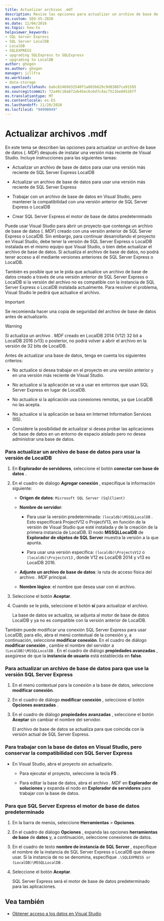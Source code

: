 ```yaml
---
title: Actualizar archivos .mdf
description: Revise las opciones para actualizar un archivo de base de datos (. MDF) después de instalar una versión más reciente de Visual Studio.
ms.custom: SEO-VS-2020
ms.date: 11/04/2016
ms.topic: how-to
helpviewer_keywords:
- SQL Server Express
- SQL Server LocalDB
- LocalDB
- SQLEXPRESS
- upgrading SQLExpress to SQLExpress
- upgrading to LocalDB
author: ghogen
ms.author: ghogen
manager: jillfra
ms.workload:
- data-storage
ms.openlocfilehash: babc82469d32540f1a003b629c9d83887ca91595
ms.sourcegitcommit: 72a49c10a872ab45ec6c6d7c4ac7521be84526ff
ms.translationtype: MT
ms.contentlocale: es-ES
ms.lasthandoff: 11/20/2020
ms.locfileid: "94998049"
---
```

# <a name="upgrade-mdf-files"></a>Actualizar archivos .mdf

En este tema se describen las opciones para actualizar un archivo de base de datos (*. MDF*) después de instalar una versión más reciente de Visual Studio. Incluye instrucciones para las siguientes tareas:

- Actualizar un archivo de base de datos para usar una versión más reciente de SQL Server Express LocalDB

- Actualizar un archivo de base de datos para usar una versión más reciente de SQL Server Express

- Trabajar con un archivo de base de datos en Visual Studio, pero mantener la compatibilidad con una versión anterior de SQL Server Express o LocalDB

- Crear SQL Server Express el motor de base de datos predeterminado

Puede usar Visual Studio para abrir un proyecto que contenga un archivo de base de datos (*. MDF*) creado con una versión anterior de SQL Server Express o LocalDB. Sin embargo, para continuar desarrollando el proyecto en Visual Studio, debe tener la versión de SQL Server Express o LocalDB instalada en el mismo equipo que Visual Studio, o bien debe actualizar el archivo de base de datos. Si actualiza el archivo de base de datos, no podrá tener acceso a él mediante versiones anteriores de SQL Server Express o LocalDB.

También es posible que se le pida que actualice un archivo de base de datos creado a través de una versión anterior de SQL Server Express o LocalDB si la versión del archivo no es compatible con la instancia de SQL Server Express o LocalDB instalada actualmente. Para resolver el problema, Visual Studio le pedirá que actualice el archivo.

> [!IMPORTANT]
> Se recomienda hacer una copia de seguridad del archivo de base de datos antes de actualizarlo.

> [!WARNING]
> Si actualiza un archivo *. MDF* creado en LocalDB 2014 (V12) 32 bit a LocalDB 2016 (v13) o posterior, no podrá volver a abrir el archivo en la versión de 32 bits de LocalDB.

Antes de actualizar una base de datos, tenga en cuenta los siguientes criterios:

- No actualice si desea trabajar en el proyecto en una versión anterior y en una versión más reciente de Visual Studio.

- No actualice si la aplicación se va a usar en entornos que usan SQL Server Express en lugar de LocalDB.

- No actualice si la aplicación usa conexiones remotas, ya que LocalDB no las acepta.

- No actualice si la aplicación se basa en Internet Information Services (IIS).

- Considere la posibilidad de actualizar si desea probar las aplicaciones de base de datos en un entorno de espacio aislado pero no desea administrar una base de datos.

### <a name="to-upgrade-a-database-file-to-use-the-localdb-version"></a>Para actualizar un archivo de base de datos para usar la versión de LocalDB

1. En **Explorador de servidores**, seleccione el botón **conectar con base de datos** .

2. En el cuadro de diálogo **Agregar conexión** , especifique la información siguiente:

    - **Origen de datos**: `Microsoft SQL Server (SqlClient)`

    - **Nombre de servidor**:

        - Para usar la versión predeterminada: `(localdb)\MSSQLLocalDB` .  Esto especificará ProjectV12 o ProjectV13, en función de la versión de Visual Studio que esté instalada y de la creación de la primera instancia de LocalDB. El nodo **MSSQLLocalDB** de **Explorador de objetos de SQL Server** muestra la versión a la que apunta.

        - Para usar una versión específica: `(localdb)\ProjectsV12` o `(localdb)\ProjectsV13` , donde V12 es LocalDB 2014 y v13 es LocalDB 2016.

    - **Adjunte un archivo de base de datos**: la ruta de acceso física del archivo *. MDF* principal.

    - **Nombre lógico**: el nombre que desea usar con el archivo.

3. Seleccione el botón **Aceptar**.

4. Cuando se le pida, seleccione el botón **sí** para actualizar el archivo.

    La base de datos se actualiza, se adjunta al motor de base de datos LocalDB y ya no es compatible con la versión anterior de LocalDB.

También puede modificar una conexión SQL Server Express para usar LocalDB; para ello, abra el menú contextual de la conexión y, a continuación, seleccione **modificar conexión**. En el cuadro de diálogo **modificar conexión** , cambie el nombre del servidor a `(LocalDB)\MSSQLLocalDB` . En el cuadro de diálogo **propiedades avanzadas** , asegúrese de que la **instancia de usuario** está establecida en **false**.

### <a name="to-upgrade-a-database-file-to-use-the-sql-server-express-version"></a>Para actualizar un archivo de base de datos para que use la versión SQL Server Express

1. En el menú contextual para la conexión a la base de datos, seleccione **modificar conexión**.

2. En el cuadro de diálogo **modificar conexión** , seleccione el botón **Opciones avanzadas** .

3. En el cuadro de diálogo **propiedades avanzadas** , seleccione el botón **Aceptar** sin cambiar el nombre del servidor.

    El archivo de base de datos se actualiza para que coincida con la versión actual de SQL Server Express.

### <a name="to-work-with-the-database-in-visual-studio-but-retain-compatibility-with-sql-server-express"></a>Para trabajar con la base de datos en Visual Studio, pero conservar la compatibilidad con SQL Server Express

- En Visual Studio, abra el proyecto sin actualizarlo.

  - Para ejecutar el proyecto, seleccione la tecla **F5** .

  - Para editar la base de datos, abra el archivo *. MDF* en **Explorador de soluciones** y expanda el nodo en **Explorador de servidores** para trabajar con la base de datos.

### <a name="to-make-sql-server-express-the-default-database-engine"></a>Para que SQL Server Express el motor de base de datos predeterminado

1. En la barra de menús, seleccione **Herramientas** > **Opciones**.

2. En el cuadro de diálogo **Opciones** , expanda las opciones **herramientas de base** de **datos** y, a continuación, seleccione conexiones de datos.

3. En el cuadro de texto **nombre de instancia de SQL Server** , especifique el nombre de la instancia de SQL Server Express o LocalDB que desee usar. Si la instancia de no se denomina, especifique `.\SQLEXPRESS or (LocalDB)\MSSQLLocalDB` .

4. Seleccione el botón **Aceptar**.

    SQL Server Express será el motor de base de datos predeterminado para las aplicaciones.

## <a name="see-also"></a>Vea también

- [Obtener acceso a los datos en Visual Studio](accessing-data-in-visual-studio.md)

